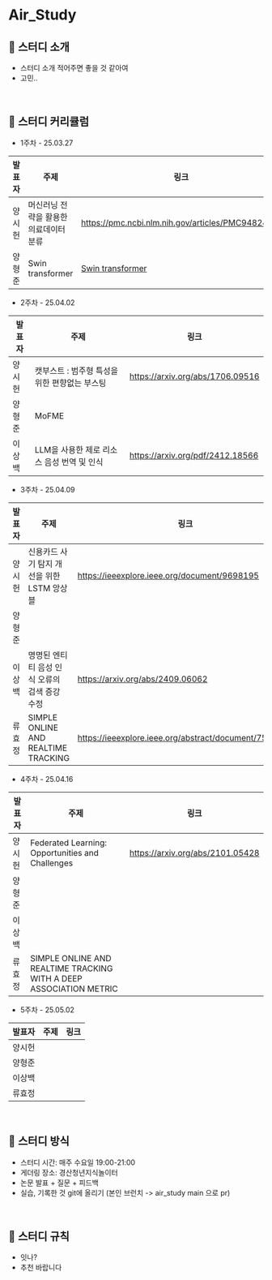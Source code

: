 # Air_Study
## 📖 스터디 소개

- 스터디 소개 적어주면 좋을 것 같아여
- 고민..

<br>

## 📖 스터디 커리큘럼

- 1주차 - 25.03.27

| 발표자 | 주제 | 링크 |
| --- | --- | --- |
| 양시헌 | 머신러닝 전략을 활용한 의료데이터 분류 | https://pmc.ncbi.nlm.nih.gov/articles/PMC9482495/ |
| 양형준 | Swin transformer | [Swin transformer](https://arxiv.org/pdf/2103.14030) |

- 2주차 - 25.04.02

| 발표자 | 주제 | 링크 |
| --- | --- | --- |
| 양시헌 | 캣부스트 : 범주형 특성을 위한 편향없는 부스팅 | https://arxiv.org/abs/1706.09516 |
| 양형준 | MoFME |  |
| 이상백 | LLM을 사용한 제로 리소스 음성 번역 및 인식 | https://arxiv.org/pdf/2412.18566 |

- 3주차 - 25.04.09

| 발표자 | 주제 | 링크 |
| --- | --- | --- |
| 양시헌 | 신용카드 사기 탐지 개선을 위한 LSTM 앙상블 | https://ieeexplore.ieee.org/document/9698195 |
| 양형준 |  |  |
| 이상백 | 명명된 엔티티 음성 인식 오류의 검색 증강 수정 | https://arxiv.org/abs/2409.06062 |
| 류효정 | SIMPLE ONLINE AND REALTIME TRACKING | https://ieeexplore.ieee.org/abstract/document/7533003 |

- 4주차 - 25.04.16

| 발표자 | 주제 | 링크 |
| --- | --- | --- |
| 양시헌 | Federated Learning: Opportunities and Challenges | https://arxiv.org/abs/2101.05428 |
| 양형준 |  |  |
| 이상백 |  |  |
| 류효정 | SIMPLE ONLINE AND REALTIME TRACKING WITH A DEEP ASSOCIATION METRIC |  |

- 5주차 - 25.05.02

| 발표자 | 주제 | 링크 |
| --- | --- | --- |
| 양시헌 |  |  |
| 양형준 |  |  |
| 이상백 |  |  |
| 류효정 |  |  |

<br>

## 📖 스터디 방식

- 스터디 시간: 매주 수요일 19:00-21:00
- 게더링 장소: 경산청년지식놀이터
- 논문 발표 + 질문 + 피드백
- 실습, 기록한 것 git에 올리기 (본인 브런치 -> air_study main 으로 pr)

<br>

## 📖 스터디 규칙

- 잇나?
- 추천 바랍니다
